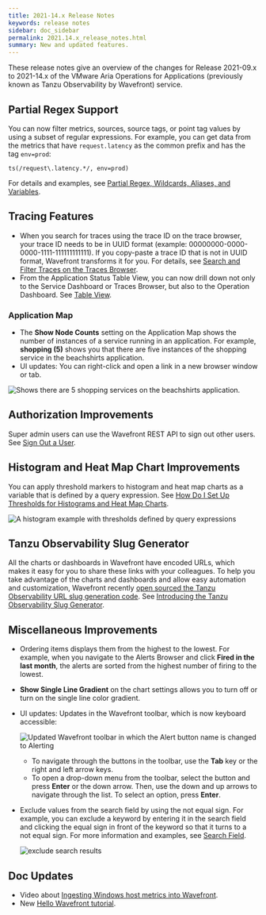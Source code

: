 ```yaml
---
title: 2021-14.x Release Notes
keywords: release notes
sidebar: doc_sidebar
permalink: 2021.14.x_release_notes.html
summary: New and updated features.
---
```


These release notes give an overview of the changes for Release 2021-09.x to 2021-14.x of the VMware Aria Operations for Applications (previously known as Tanzu Observability by Wavefront) service.

## Partial Regex Support

You can now filter metrics, sources, source tags, or point tag values by using a subset of regular expressions. For example, you can get data from the metrics that have `request.latency` as the common prefix and has the tag `env=prod`:

```
ts(/request\.latency.*/, env=prod)

```

For details and examples, see [Partial Regex, Wildcards, Aliases, and Variables](query_language_reference.html#partial-regex-wildcards-aliases-and-variables).


## Tracing Features

* When you search for traces using the trace ID on the trace browser, your trace ID needs to be in UUID format (example: 00000000-0000-0000-1111-111111111111). If you copy-paste a trace ID that is not in UUID format, Wavefront transforms it for you. For details, see [Search and Filter Traces on the Traces Browser](trace_data_query.html#search-and-filter-traces-on-the-traces-browser).
* From the Application Status Table View, you can now drill down not only to the Service Dashboard or Traces Browser, but also to the Operation Dashboard. See [Table View](tracing_ui_overview.html#table-view-features).

### Application Map

* The **Show Node Counts** setting on the Application Map shows the number of instances of a service running in an application. For example, **shopping (5)** shows you that there are five instances of the shopping service in the beachshirts application.
* UI updates: You can right-click and open a link in a new browser window or tab.

![Shows there are 5 shopping services on the beachshirts application.](images/release_notes_app_map_node_count.png)

## Authorization Improvements

Super admin users can use the Wavefront REST API to sign out other users. See [Sign Out a User](user-accounts.html#sign-out-a-user).

## Histogram and Heat Map Chart Improvements

You can apply threshold markers to histogram and heat map charts as a variable that is defined by a query expression. See [How Do I Set Up Thresholds for Histograms and Heat Map Charts](ui_charts_faq.html#how-do-i-set-up-thresholds-for-histograms-and-heat-map-charts).

![A histogram example with thresholds defined by query expressions](images/histogram_query_threshold.png)

## Tanzu Observability Slug Generator

All the charts or dashboards in Wavefront have encoded URLs, which makes it easy for you to share these links with your colleagues. To help you take advantage of the charts and dashboards and allow easy automation and customization, Wavefront recently [open sourced the Tanzu Observability URL slug generation code](https://github.com/vmware-tanzu/tanzu-observability-slug-generator). See [Introducing the Tanzu Observability Slug Generator](https://tanzu.vmware.com/developer/blog/introducing-the-tanzu-observability-slug-generator/).

## Miscellaneous Improvements

* Ordering items displays them from the highest to the lowest. For example, when you navigate to the Alerts Browser and click **Fired in the last month**, the alerts are sorted from the highest number of firing to the lowest.
* **Show Single Line Gradient** on the chart settings allows you to turn off or turn on the single line color gradient.
* UI updates: Updates in the Wavefront toolbar, which is now keyboard accessible:

    ![Updated Wavefront toolbar in which the Alert button name is changed to Alerting](images/taskbar_ui_changes.png)

  * To navigate through the buttons in the toolbar, use the **Tab** key or the right and left arrow keys.
  * To open a drop-down menu from the toolbar, select the button and press **Enter** or the down arrow. Then, use the down and up arrows to navigate through the list. To select an option, press **Enter**.

* Exclude values from the search field by using the not equal sign. For example, you can exclude a keyword by entering it in the search field and clicking the equal sign in front of the keyword so that it turns to a not equal sign. For more information and examples, see [Search Field](wavefront_searching.html#search-field).

    ![exclude search results](images/not_in_search.png)


## Doc Updates

* Video about [Ingesting Windows host metrics into Wavefront](https://vmwaretv.vmware.com/media/t/1_0bbze8os).
* New [Hello Wavefront tutorial](hello_wavefront_aws_tutorial.html).
